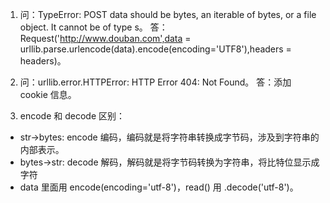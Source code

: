 1. 问：TypeError: POST data should be bytes, an iterable of bytes, or a file object. It cannot be of type s。
答：Request('http://www.douban.com',data  = urllib.parse.urlencode(data).encode(encoding='UTF8'),headers = headers)。 

2. 问：urllib.error.HTTPError: HTTP Error 404: Not Found。
答：添加 cookie 信息。

3. encode 和 decode 区别：
* str->bytes: encode 编码，编码就是将字符串转换成字节码，涉及到字符串的内部表示。
* bytes->str: decode 解码，解码就是将字节码转换为字符串，将比特位显示成字符
* data 里面用 encode(encoding='utf-8')，read() 用 .decode('utf-8')。